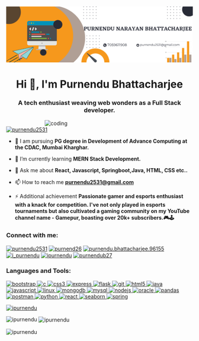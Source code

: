 ![logo](https://github.com/iPurnendu/iPurnendu/blob/main/banner.png)

<h1 align="center">Hi 👋, I'm Purnendu Bhattacharjee</h1>
<h3 align="center">A tech enthusiast weaving web wonders as a Full Stack developer.</h3>

<img align="right" alt="coding" width="400" src="https://user-images.githubusercontent.com/55389276/140866485-8fb1c876-9a8f-4d6a-98dc-08c4981eaf70.gif"/>
<p align="left"> <a href="https://twitter.com/purnendu2531" target="blank"><img src="https://img.shields.io/twitter/follow/purnendu2531?logo=twitter&style=for-the-badge" alt="purnendu2531" /></a> </p>

- 🔭 I am pursuing **PG degree in Development of Advance Computing at the CDAC, Mumbai Kharghar.**

- 🌱 I’m currently learning **MERN Stack Development.**

- 💬 Ask me about **React, Javascript, Springboot,Java, HTML, CSS etc..**

- 📫 How to reach me **purnendu2531@gmail.com**

- ⚡ Additional achievement **Passionate gamer and esports enthusiast with a knack for competition. I've not only played in esports tournaments but also cultivated a gaming community on my YouTube channel name - Gamepur, boasting over 20k+ subscribers.🎮🕹️**

<h3 align="left">Connect with me:</h3>
<p align="left">
<a href="https://twitter.com/purnendu2531" target="blank"><img align="center" src="https://seeklogo.com/images/T/twitter-icon-circle-blue-logo-94339974C6-seeklogo.com.png" alt="purnendu2531" height="40" width="40" /></a>
<a href="https://kaggle.com/purnend26" target="blank"><img align="center" src="https://seeklogo.com/images/K/kaggle-logo-83322F52DE-seeklogo.com.png" alt="purnend26" height="30" width="60" /></a>
<a href="https://fb.com/purnendu.bhattacharjee.96155" target="blank"><img align="center" src="https://seeklogo.com/images/F/facebook-logo-966BBFBC34-seeklogo.com.png" alt="purnendu.bhattacharjee.96155" height="40" width="40" /></a>
<a href="https://instagram.com/i_purnendu" target="blank"><img align="center" src="https://seeklogo.com/images/I/instagram-new-2016-logo-D9D42A0AD4-seeklogo.com.png" alt="i_purnendu" height="40" width="40" /></a>
<a href="https://www.youtube.com/c/ipurnendu" target="blank"><img align="center" src="https://seeklogo.com/images/Y/youtube-2017-icon-logo-D1FE045118-seeklogo.com.png" alt="ipurnendu" height="40" width="50" /></a>
<a href="https://www.hackerrank.com/purnendub27" target="blank"><img align="center" src="https://seeklogo.com/images/H/hackerrank-logo-179D7D2812-seeklogo.com.png" alt="purnendub27" height="40" width="40" /></a>
</p>

<h3 align="left">Languages and Tools:</h3>
<p align="left"> <a href="https://getbootstrap.com" target="_blank" rel="noreferrer"> <img src="https://seeklogo.com/images/B/bootstrap-5-logo-85A1F11F4F-seeklogo.com.png" alt="bootstrap" width="50" height="40"/> </a> <a href="https://www.cprogramming.com/" target="_blank" rel="noreferrer"> <img src="https://seeklogo.com/images/C/c-language-logo-CE0F92E683-seeklogo.com.png" alt="c" width="40" height="40"/> </a> <a href="https://www.w3schools.com/css/" target="_blank" rel="noreferrer"> <img src="https://seeklogo.com/images/C/css-3-logo-023C1A7171-seeklogo.com.png" alt="css3" width="40" height="40"/> </a> <a href="https://expressjs.com" target="_blank" rel="noreferrer"> <img src="https://seeklogo.com/images/N/nodejs-logo-FBE122E377-seeklogo.com.png" alt="express" width="40" height="40"/> </a> <a href="https://flask.palletsprojects.com/" target="_blank" rel="noreferrer"> <img src="https://www.vectorlogo.zone/logos/pocoo_flask/pocoo_flask-icon.svg" alt="flask" width="40" height="40"/> </a> <a href="https://git-scm.com/" target="_blank" rel="noreferrer"> <img src="https://www.vectorlogo.zone/logos/git-scm/git-scm-icon.svg" alt="git" width="40" height="40"/> </a> <a href="https://www.w3.org/html/" target="_blank" rel="noreferrer"> <img src="https://seeklogo.com/images/H/html5-without-wordmark-color-logo-14D252D878-seeklogo.com.png" alt="html5" width="40" height="40"/> </a> <a href="https://www.java.com" target="_blank" rel="noreferrer"> <img src="https://seeklogo.com/images/J/java-logo-7F8B35BAB3-seeklogo.com.png" alt="java" width="40" height="40"/> </a> <a href="https://developer.mozilla.org/en-US/docs/Web/JavaScript" target="_blank" rel="noreferrer"> <img src="https://seeklogo.com/images/J/javascript-js-logo-2949701702-seeklogo.com.png" alt="javascript" width="40" height="40"/> </a> <a href="https://www.linux.org/" target="_blank" rel="noreferrer"> <img src="https://seeklogo.com/images/L/Linux_Tux-logo-DA252F3C21-seeklogo.com.png" alt="linux" width="40" height="40"/> </a> <a href="https://www.mongodb.com/" target="_blank" rel="noreferrer"> <img src="https://seeklogo.com/images/M/mongodb-logo-4A71340576-seeklogo.com.png" alt="mongodb" width="70" height="40"/> </a> <a href="https://www.mysql.com/" target="_blank" rel="noreferrer"> <img src="https://seeklogo.com/images/M/MySQL-logo-F6FF285A58-seeklogo.com.png" alt="mysql" width="70" height="40"/> </a> <a href="https://nodejs.org" target="_blank" rel="noreferrer"> <img src="https://seeklogo.com/images/E/express-js-logo-FA36FF1D3F-seeklogo.com.png" alt="nodejs" width="75" height="40"/> </a> <a href="https://www.oracle.com/" target="_blank" rel="noreferrer"> <img src="https://seeklogo.com/images/O/Oracle-logo-430F2F9F33-seeklogo.com.png" alt="oracle" width="75" height="40"/> </a> <a href="https://pandas.pydata.org/" target="_blank" rel="noreferrer"> <img src="https://seeklogo.com/images/P/pandas-icon-logo-BE10401BF1-seeklogo.com.png" alt="pandas" width="40" height="40"/> </a> <a href="https://postman.com" target="_blank" rel="noreferrer"> <img src="https://www.vectorlogo.zone/logos/getpostman/getpostman-icon.svg" alt="postman" width="40" height="40"/> </a> <a href="https://www.python.org" target="_blank" rel="noreferrer"> <img src="https://seeklogo.com/images/P/python-logo-A32636CAA3-seeklogo.com.png" alt="python" width="40" height="40"/> </a> <a href="https://reactjs.org/" target="_blank" rel="noreferrer"> <img src="https://seeklogo.com/images/R/react-logo-7B3CE81517-seeklogo.com.png" alt="react" width="40" height="40"/> </a> <a href="https://seaborn.pydata.org/" target="_blank" rel="noreferrer"> <img src="https://seaborn.pydata.org/_images/logo-mark-lightbg.svg" alt="seaborn" width="40" height="40"/> </a> <a href="https://spring.io/" target="_blank" rel="noreferrer"> <img src="https://www.vectorlogo.zone/logos/springio/springio-icon.svg" alt="spring" width="40" height="40"/> </a> </p>

<p align="left"> <a href="https://github.com/ryo-ma/github-profile-trophy"><img src="https://github-profile-trophy.vercel.app/?username=ipurnendu" alt="ipurnendu" /></a> </p>
<p><img align="left" src="https://github-readme-stats.vercel.app/api/top-langs?username=ipurnendu&show_icons=true&locale=en&layout=compact" alt="ipurnendu" /></p>

<p>&nbsp;<img align="center" src="https://github-readme-stats.vercel.app/api?username=ipurnendu&show_icons=true&locale=en" alt="ipurnendu" /></p>

<p><img align="center" src="https://github-readme-streak-stats.herokuapp.com/?user=ipurnendu&" alt="ipurnendu" /></p>
